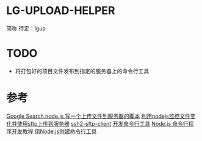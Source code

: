 # LG-UPLOAD-HELPER
简称 待定：lgup

# TODO 
- 将打包好的项目文件发布到指定的服务器上的命令行工具

# 参考
[Google Search node.js 写一个上传文件到服务器的脚本](https://www.google.com/search?q=node.js+%E5%86%99%E4%B8%80%E4%B8%AA%E4%B8%8A%E4%BC%A0%E6%96%87%E4%BB%B6%E5%88%B0%E6%9C%8D%E5%8A%A1%E5%99%A8%E7%9A%84%E8%84%9A%E6%9C%AC&oq=node.js+%E5%86%99%E4%B8%80%E4%B8%AA%E4%B8%8A%E4%BC%A0%E6%96%87%E4%BB%B6%E5%88%B0%E6%9C%8D%E5%8A%A1%E5%99%A8%E7%9A%84%E8%84%9A%E6%9C%AC&aqs=chrome..69i57.17626j0j7&sourceid=chrome&ie=UTF-8)
[利用nodejs监控文件变化并使用sftp上传到服务器](https://www.jb51.net/article/105991.htm)
[ssh2-sftp-client](https://www.npmjs.com/package/ssh2-sftp-client)
[开发命令行工具](https://sfantasy.gitbooks.io/node-in-action/content/zh/cli/)
[Node.js 命令行程序开发教程](http://www.ruanyifeng.com/blog/2015/05/command-line-with-node.html)
[用Node.js创建命令行工具](http://www.html-js.com/article/A-day-to-learn-JavaScript-create-commandline-tools-with-Nodejs)